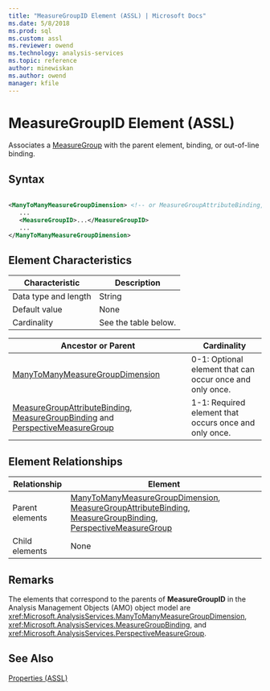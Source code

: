 ```yaml
---
title: "MeasureGroupID Element (ASSL) | Microsoft Docs"
ms.date: 5/8/2018
ms.prod: sql
ms.custom: assl
ms.reviewer: owend
ms.technology: analysis-services
ms.topic: reference
author: minewiskan
ms.author: owend
manager: kfile
---
```

# MeasureGroupID Element (ASSL)

  Associates a [MeasureGroup](../objects/measuregroup-element-assl.md) with the parent element, binding, or out-of-line binding.  
  
## Syntax  
  
```xml  
  
<ManyToManyMeasureGroupDimension> <!-- or MeasureGroupAttributeBinding, MeasureGroupBinding, PerspectiveMeasureGroup -->  
   ...  
   <MeasureGroupID>...</MeasureGroupID>  
   ...  
</ManyToManyMeasureGroupDimension>  
```  
  
## Element Characteristics  
  
|Characteristic|Description|  
|--------------------|-----------------|  
|Data type and length|String|  
|Default value|None|  
|Cardinality|See the table below.|  
  
|Ancestor or Parent|Cardinality|  
|------------------------|-----------------|  
|[ManyToManyMeasureGroupDimension](../data-type/manytomanymeasuregroupdimension-data-type-assl.md)|0-1: Optional element that can occur once and only once.|  
|[MeasureGroupAttributeBinding](../data-type/measuregroupattributebinding-data-type-out-of-line-assl.md), [MeasureGroupBinding](../data-type/measuregroupbinding-data-type-assl.md) and [PerspectiveMeasureGroup](../data-type/perspectivemeasuregroup-data-type-assl.md)|1-1: Required element that occurs once and only once.|  
  
## Element Relationships  
  
|Relationship|Element|  
|------------------|-------------|  
|Parent elements|[ManyToManyMeasureGroupDimension](../data-type/manytomanymeasuregroupdimension-data-type-assl.md), [MeasureGroupAttributeBinding](../data-type/measuregroupattributebinding-data-type-out-of-line-assl.md), [MeasureGroupBinding](../data-type/measuregroupbinding-data-type-assl.md), [PerspectiveMeasureGroup](../data-type/perspectivemeasuregroup-data-type-assl.md)|  
|Child elements|None|  
  
## Remarks  
 The elements that correspond to the parents of **MeasureGroupID** in the Analysis Management Objects (AMO) object model are <xref:Microsoft.AnalysisServices.ManyToManyMeasureGroupDimension>, <xref:Microsoft.AnalysisServices.MeasureGroupBinding>, and <xref:Microsoft.AnalysisServices.PerspectiveMeasureGroup>.  
  
## See Also  
 [Properties &#40;ASSL&#41;](properties-assl.md)  
  
  

